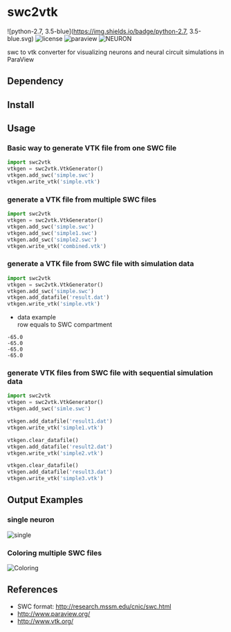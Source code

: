 # swc2vtk
![python-2.7, 3.5-blue](https://img.shields.io/badge/python-2.7, 3.5-blue.svg)
![license](https://img.shields.io/badge/license-apache-blue.svg)
![paraview](https://img.shields.io/badge/Paraview-5.2-green.svg)
![NEURON](https://img.shields.io/badge/NEURON-7.4-green.svg)

swc to vtk converter for visualizing neurons and neural circuit simulations in ParaView

## Dependency

## Install

## Usage

### Basic way to generate VTK file from one SWC file
```python
import swc2vtk
vtkgen = swc2vtk.VtkGenerator()
vtkgen.add_swc('simple.swc')
vtkgen.write_vtk('simple.vtk')
```

### generate a VTK file from multiple SWC files
```python
import swc2vtk
vtkgen = swc2vtk.VtkGenerator()
vtkgen.add_swc('simple.swc')
vtkgen.add_swc('simple1.swc')
vtkgen.add_swc('simple2.swc')
vtkgen.write_vtk('combined.vtk')
```

### generate a VTK file from SWC file with simulation data
```python
import swc2vtk
vtkgen = swc2vtk.VtkGenerator()
vtkgen.add_swc('simple.swc')
vtkgen.add_datafile('result.dat')
vtkgen.write_vtk('simple.vtk')
```

- data example  
row equals to SWC compartment
```
-65.0
-65.0
-65.0
-65.0
```

### generate VTK files from SWC file with sequential simulation data
```python
import swc2vtk
vtkgen = swc2vtk.VtkGenerator()
vtkgen.add_swc('simle.swc')

vtkgen.add_datafile('result1.dat')
vtkgen.write_vtk('simple1.vtk')

vtkgen.clear_datafile()
vtkgen.add_datafile('result2.dat')
vtkgen.write_vtk('simple2.vtk')

vtkgen.clear_datafile()
vtkgen.add_datafile('result3.dat')
vtkgen.write_vtk('simple3.vtk')
```

## Output Examples
### single neuron
![single](https://github.com/DaisukeMiyamoto/swc2vtk/releases/download/v0.01/0965_small.png)

### Coloring multiple SWC files
![Coloring](https://github.com/DaisukeMiyamoto/swc2vtk/releases/download/v0.01/standardbrain_small20170110.png)

## References
- SWC format: http://research.mssm.edu/cnic/swc.html
- http://www.paraview.org/
- http://www.vtk.org/
